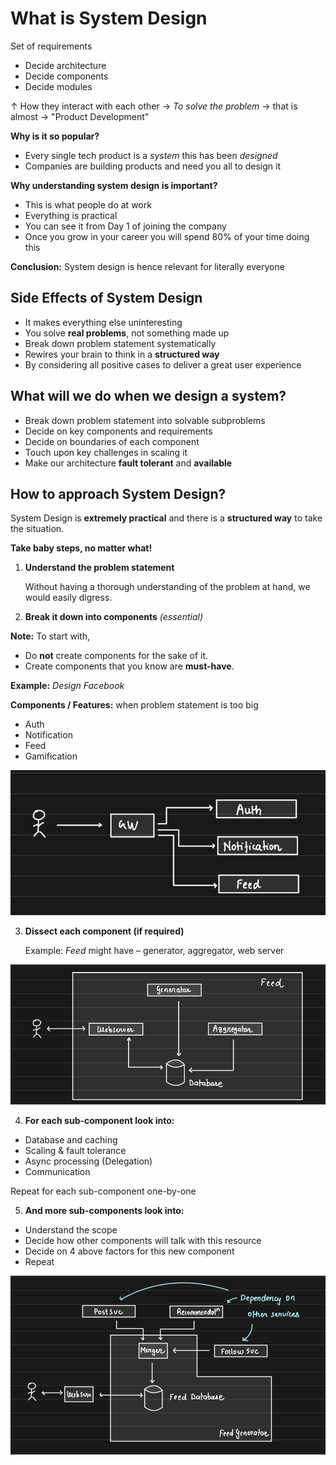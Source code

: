 # What is System Design

Set of requirements
- Decide architecture
- Decide components
- Decide modules

↑ How they interact with each other → *To solve the problem* → that is almost → "Product Development"

**Why is it so popular?**

* Every single tech product is a *system* this has been *designed*
* Companies are building products and need you all to design it

**Why understanding system design is important?**

* This is what people do at work
* Everything is practical
* You can see it from Day 1 of joining the company
* Once you grow in your career you will spend 80% of your time doing this

**Conclusion:**
System design is hence relevant for literally everyone

## Side Effects of System Design

- It makes everything else uninteresting
- You solve **real problems**, not something made up
- Break down problem statement systematically
- Rewires your brain to think in a **structured way**
- By considering all positive cases to deliver a great user experience

## What will we do when we design a system?

- Break down problem statement into solvable subproblems
- Decide on key components and requirements
- Decide on boundaries of each component
- Touch upon key challenges in scaling it
- Make our architecture **fault tolerant** and **available**


## How to approach System Design?

System Design is **extremely practical** and there is a **structured way** to take the situation.

**Take baby steps, no matter what!**

1. **Understand the problem statement**
   
   Without having a thorough understanding of the problem at hand, we would easily digress.

2. **Break it down into components** *(essential)*

**Note:** To start with,

* Do **not** create components for the sake of it.
* Create components that you know are **must-have**.

**Example:** *Design Facebook*

**Components / Features:** when problem statement is too big

* Auth
* Notification
* Feed
* Gamification

![Facebook](./diagrams/01.png)

3. **Dissect each component (if required)**

   Example: *Feed* might have – generator, aggregator, web server

![Dissect system](./diagrams/02.png)

4. **For each sub-component look into:**
* Database and caching
* Scaling & fault tolerance
* Async processing (Delegation)
* Communication

Repeat for each sub-component one-by-one

5. **And more sub-components look into:**

* Understand the scope
* Decide how other components will talk with this resource
* Decide on 4 above factors for this new component
* Repeat

![Approach of system design](./diagrams/03.png)
